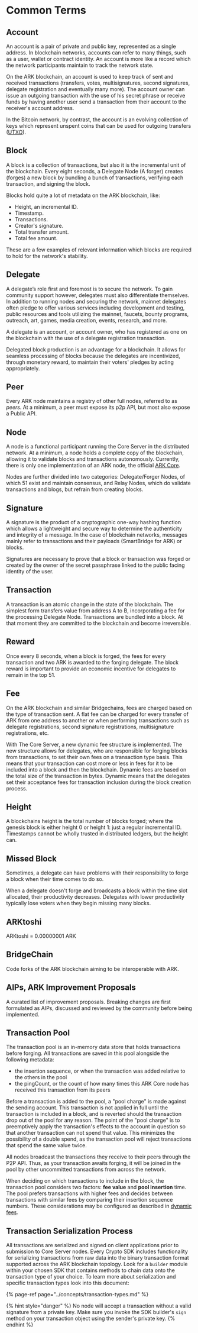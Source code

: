 # Common Terms

## Account

An account is a pair of private and public key, represented as a single address. In blockchain networks, accounts can refer to many things, such as a user, wallet or contract identity. An account is more like a record which the network participants maintain to track the network state.

On the ARK blockchain, an account is used to keep track of sent and received transactions \(transfers, votes, multisignatures, second signatures, delegate registration and eventually many more\). The account owner can issue an outgoing transaction with the use of his secret phrase or receive funds by having another user send a transaction from their account to the receiver's account address.

In the Bitcoin network, by contrast, the account is an evolving collection of keys which represent unspent coins that can be used for outgoing transfers \([UTXO](https://en.wikipedia.org/wiki/Unspent_transaction_output)\).

## Block

A block is a collection of transactions, but also it is the incremental unit of the blockchain. Every eight seconds, a Delegate Node \(A forger\) creates \(forges\) a new block by bundling a bunch of transactions, verifying each transaction, and signing the block.

Blocks hold quite a lot of metadata on the ARK blockchain, like:

* Height, an incremental ID.
* Timestamp.
* Transactions.
* Creator's signature.
* Total transfer amount.
* Total fee amount.

These are a few examples of relevant information which blocks are required to hold for the network's stability.

## Delegate

A delegate’s role first and foremost is to secure the network. To gain community support however, delegates must also differentiate themselves. In addition to running nodes and securing the network, mainnet delegates often pledge to offer various services including development and testing, public resources and tools utilizing the mainnet, faucets, bounty programs, outreach, art, games, media creation, events, research, and more.   
  
A delegate is an account, or account owner, who has registered as one on the blockchain with the use of a delegate registration transaction.

Delegated block production is an advantage for a blockchain. It allows for seamless processing of blocks because the delegates are incentivized, through monetary reward, to maintain their voters' pledges by acting appropriately.

## Peer

Every ARK node maintains a registry of other full nodes, referred to as _peers_. At a minimum, a peer must expose its p2p API, but most also expose a Public API.

## Node

A node is a functional participant running the Core Server in the distributed network. At a minimum, a node holds a complete copy of the blockchain, allowing it to validate blocks and transactions autonomously. Currently, there is only one implementation of an ARK node, the official [ARK Core](https://https//github.com/arkecosystem/core).

Nodes are further divided into two categories: Delegate/Forger Nodes, of which 51 exist and maintain consensus, and Relay Nodes, which do validate transactions and blogs, but refrain from creating blocks.

## Signature

A signature is the product of a cryptographic one-way hashing function which allows a lightweight and secure way to determine the authenticity and integrity of a message. In the case of blockchain networks, messages mainly refer to transactions and their payloads \(SmartBridge for ARK\) or blocks.

Signatures are necessary to prove that a block or transaction was forged or created by the owner of the secret passphrase linked to the public facing identity of the user.

## Transaction

A transaction is an atomic change in the state of the blockchain. The simplest form transfers value from address A to B, incorporating a fee for the processing Delegate Node. Transactions are bundled into a block. At that moment they are committed to the blockchain and become irreversible.

## Reward

Once every 8 seconds, when a block is forged, the fees for every transaction and two ARK is awarded to the forging delegate. The block reward is important to provide an economic incentive for delegates to remain in the top 51.

## Fee

On the ARK blockchain and similar Bridgechains, fees are charged based on the type of transaction sent. A flat fee can be charged for every transfer of ARK from one address to another or when performing transactions such as delegate registrations, second signature registrations, multisignature registrations, etc.

With The Core Server, a new dynamic fee structure is implemented. The new structure allows for delegates, who are responsible for forging blocks from transactions, to set their own fees on a transaction type basis. This means that your transaction can cost more or less in fees for it to be included into a block and then the blockchain. Dynamic fees are based on the total size of the transaction in bytes. Dynamic means that the delegates set their acceptance fees for transaction inclusion during the block creation process.

## Height

A blockchains height is the total number of blocks forged; where the genesis block is either height 0 or height 1: just a regular incremental ID. Timestamps cannot be wholly trusted in distributed ledgers, but the height can.

## Missed Block

Sometimes, a delegate can have problems with their responsibility to forge a block when their time comes to do so.

When a delegate doesn't forge and broadcasts a block within the time slot allocated, their productivity decreases. Delegates with lower productivity typically lose voters when they begin missing many blocks.

## ARKtoshi

ARKtoshi = 0.00000001 ARK

## BridgeChain

Code forks of the ARK blockchain aiming to be interoperable with ARK. 

## AIPs, ARK Improvement Proposals

A curated list of improvement proposals. Breaking changes are first formulated as AIPs, discussed and reviewed by the community before being implemented.

## Transaction Pool

The transaction pool is an in-memory data store that holds transactions before forging. All transactions are saved in this pool alongside the following metadata:

* the insertion sequence, or when the transaction was added relative to the others in the pool
* the pingCount, or the count of how many times this ARK Core node has received this transaction from its peers

Before a transaction is added to the pool, a "pool charge" is made against the sending account. This transaction is not applied in full until the transaction is included in a block, and is reverted should the transaction drop out of the pool for any reason. The point of the "pool charge" is to preemptively apply the transaction's effects to the account in question so that another transaction can not spend that value. This minimizes the possibility of a double spend, as the transaction pool will reject transactions that spend the same value twice.

All nodes broadcast the transactions they receive to their peers through the P2P API. Thus, as your transaction awaits forging, it will be joined in the pool by other uncommitted transactions from across the network.

When deciding on which transactions to include in the block, the transaction pool considers two factors: **fee value** and **pool insertion** time. The pool prefers transactions with higher fees and decides between transactions with similar fees by comparing their insertion sequence numbers. These considerations may be configured as described in [dynamic fees](https://docs.ark.io/tutorials/node/dynamic-fees.html).

## Transaction Serialization Process <a id="serialize"></a>

All transactions are serialized and signed on client applications prior to submission to Core Server nodes. Every Crypto SDK includes functionality for serializing transactions from raw data into the binary transaction format supported across the ARK blockchain topology. Look for a `builder` module within your chosen SDK that contains methods to chain data onto the transaction type of your choice. To learn more about serialization and specific transaction types look into this document:

{% page-ref page="../concepts/transaction-types.md" %}

{% hint style="danger" %}
No node will accept a transaction without a valid signature from a private key. Make sure you invoke the SDK builder's `sign` method on your transaction object using the sender's private key.
{% endhint %}





